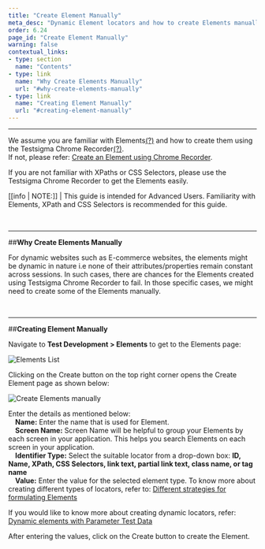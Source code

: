 ```yaml
---
title: "Create Element Manually"
meta_desc: "Dynamic Element locators and how to create Elements manually in Testsigma."
order: 6.24
page_id: "Create Element Manually"
warning: false
contextual_links:
- type: section
  name: "Contents"
- type: link
  name: "Why Create Elements Manually"
  url: "#why-create-elements-manually"
- type: link
  name: "Creating Element Manually"
  url: "#creating-element-manually"
---
```


---
We assume you are familiar with Elements[(?)](https://testsigma.com/docs/elements/overview/) and how to create them using the Testsigma Chrome Recorder[(?)](https://testsigma.com/docs/test-step-recorder/install-chrome-extension/).<br>
If not, please refer: [Create an Element using Chrome Recorder](https://testsigma.com/docs/elements/web-apps/record-multiple-elements/).

If you are not familiar with XPaths or CSS Selectors, please use the Testsigma Chrome Recorder to get the Elements easily.

[[info | NOTE:]]
| This guide is intended for Advanced Users. Familiarity with Elements, XPath and CSS Selectors is recommended for this guide.

<br>

---
##**Why Create Elements Manually**

For dynamic websites such as E-commerce websites, the elements might be dynamic in nature i.e none of their attributes/properties remain constant across sessions. In such cases, there are chances for the Elements created using Testsigma Chrome Recorder to fail. In those specific cases, we might need to create some of the Elements manually.

<br>

---
##**Creating Element Manually**

Navigate to **Test Development > Elements** to get to the Elements page:

![Elements List](https://docs.testsigma.com/images/create-manually/elements-list.png)

Clicking on the Create button on the top right corner opens the Create Element page as shown below:

![Create Elements manually ](https://docs.testsigma.com/images/create-manually/element-create-manually.png)


Enter the details as mentioned below: <br>
&emsp;**Name:** Enter the name that is used for Element.<br>
&emsp;**Screen Name:** Screen Name will be helpful to group your Elements by each screen in your application. This helps you search Elements on each screen in your application.<br>
&emsp;**Identifier Type:** Select the suitable locator from a drop-down box: **ID, Name, XPath, CSS Selectors, link text, partial link text, class name, or tag name** <br>
&emsp;**Value:** Enter the value for the selected element type. To know more about creating different types of locators, refer to: [Different strategies for formulating Elements](https://testsigma.com/docs/elements/web-apps/creating-locators-manually-strategies/)

If you would like to know more about creating dynamic locators, refer: [Dynamic elements with Parameter Test Data](https://testsigma.com/docs/elements/dynamic-elements/with-parameter-test-data/)

After entering the values, click on the Create button to create the Element.

